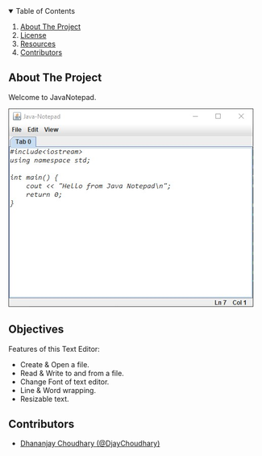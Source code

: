 <!-- TABLE OF CONTENTS -->
<details open="open">
  <summary>Table of Contents</summary>
  <ol>
    <li>
      <a href="#about-the-project">About The Project</a>
      <!-- <ul>
        <li><a href="#built-with">Built With</a></li>
      </ul> -->
    </li>
    <!-- <li>
      <a href="#getting-started">Getting Started</a>
      <ul>
        <li><a href="#prerequisites">Prerequisites</a></li>
        <li><a href="#installation">Installation</a></li>
      </ul>
    </li> -->
    <li><a href="#license">License</a></li>
    <li><a href="#acknowledgements">Resources</a></li>
    <li><a href="#contributors">Contributors</a></li>
  </ol>
</details>


<!-- ABOUT THE PROJECT -->
## About The Project
Welcome to JavaNotepad. 

![JavaNotepad](assets/JavaNotepad.jpg)


<!-- ## Getting Started -->


## Objectives

Features of this Text Editor:
 - Create & Open a file.
 - Read & Write to and from a file.
 - Change Font of text editor.
 - Line & Word wrapping.
 - Resizable text.


## Contributors

- [Dhananjay Choudhary (@DjayChoudhary)](https://github.com/DjayChoudhary)